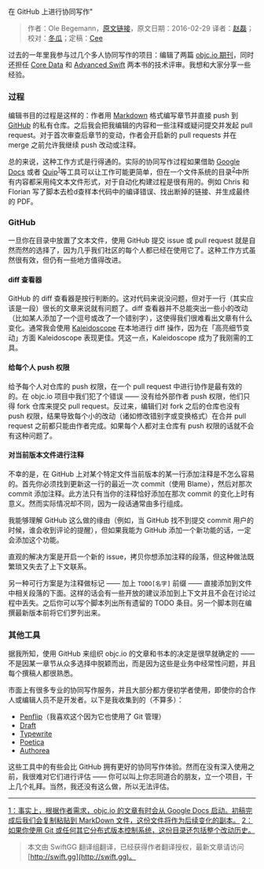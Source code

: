 在 GitHub 上进行协同写作"

> 作者：Ole Begemann，[原文链接](http://oleb.net/blog/2016/02/collaborative-writing-on-github/)，原文日期：2016-02-29
> 译者：[赵磊](undefined)；校对：[冬瓜](https://desgard.com/)；定稿：[Cee](https://github.com/Cee)
  









过去的一年里我参与过几个多人协同写作的项目：编辑了两篇 [objc.io 期刊](https://www.objc.io/issues/)，同时还担任 [Core Data](https://www.objc.io/books/core-data/) 和 [Advanced Swift](https://www.objc.io/books/advanced-swift/) 两本书的技术评审。我想和大家分享一些经验。



### 过程

编辑书目的过程是这样的：作者用 [Markdown](http://daringfireball.net/projects/markdown/) 格式编写章节并直接 push 到 [GitHub](https://github.com/) 的私有仓库。之后我会把我编辑的内容和一些注释或疑问提交并发起 pull request。对于首次审查后章节的变动，作者会开启新的 pull requests 并在 merge 之前允许我继续 push 改动或注释。

总的来说，这种工作方式是行得通的。实际的协同写作过程如果借助 [Google Docs](https://www.google.com/docs/about/) 或者 [Quip](https://quip.com/)<sup id="fnref:1"><a href="#fn:1">1</a></sup>等工具可以让工作可能更简单，但在一个文件系统的目录<sup id="fnref:2"><a href="#fn:2">2</a></sup>中所有内容都采用纯文本文件形式，对于自动化构建过程是很有用的。例如 Chris 和 Florian 写了脚本去检d查样本代码中的编译错误、找出断掉的链接、并生成最终的 PDF。

### GitHub

一旦你在目录中放置了文本文件，使用 GitHub 提交 issue 或 pull request 就是自然而然的选择了，因为几乎我们社区的每个人都已经在使用它了。这种工作方式虽然很有效，但仍有一些地方值得改进。

#### diff 查看器

GitHub 的 diff 查看器是按行判断的。这对代码来说没问题，但对于一行（其实应该是一段）很长的文章来说就有问题了。diff 查看器并不总能突出一些小的改动（比如某人添加了一个逗号或改了一个错别字），这使得我们很难看出文章有什么变化。通常我会使用 [Kaleidoscope](http://www.kaleidoscopeapp.com/) 在本地进行 diff 操作，因为在「高亮细节变动」方面 Kaleidoscope 表现更佳。凭这一点，Kaleidoscope 成为了我刚需的工具。 

#### 给每个人 push 权限

给予每个人对仓库的 push 权限，在一个 pull request 中进行协作是最有效的的。在 objc.io 项目中我们犯了个错误 —— 没有给外部作者 push 权限，他们只得 fork 仓库来提交 pull request。反过来，编辑们对 fork 之后的仓库也没有 push 权限，结果导致每个小的改动（诸如修改错别字或变换格式）在合并 pull request 之前都只能由作者完成。如果每个人都对主仓库有 push 权限的话就不会有这种问题了。

#### 对当前版本文件进行注释

不幸的是，在 GitHub 上对某个特定文件当前版本的某一行添加注释是不怎么容易的。首先你必须找到更新这一行的最近一次 commit（使用 Blame），然后对那次 commit 添加注释。此方法只有当你的注释恰好添加在那次 commit 的变化上时有意义。然而实际情况却不同，因为一段话通常由多行组成。

我能够理解 GitHub 这么做的缘由（例如，当 GitHub 找不到提交 commit 用户的时候，谁会收到评论的提醒），但如果我能为 GitHub 添加一个新功能的话，一定会添加这个功能。

直观的解决方案是开启一个新的 issue，拷贝你想添加注释的段落，但这种做法既繁琐又失去了上下文联系。

另一种可行方案是为注释做标记 —— 加上 `TODO[名字]` 前缀 —— 直接添加到文件中相关段落的下面。这样的话会有一些开放的建议添加到上下文并且不会在讨论过程中丢失。之后你可以写个脚本列出所有遗留的 TODO 条目。另一个脚本则在编撰最新版本前将它们罗列出来。

### 其他工具

据我所知，使用 GitHub 来组织 objc.io 的文章和书本的决定是很早就确定的 —— 不是因某一章节从众多选择中脱颖而出，而是因为这些是业务中经常性问题，并且每个撰稿人都很熟悉。

市面上有很多专业的协同写作服务，并且大部分都方便初学者使用，即使你的合作人或编辑人员不是开发者。以下是我收集到的（不算多）：

- [Penflip](https://www.penflip.com/)（我喜欢这个因为它也使用了 Git 管理）
- [Draft](https://draftin.com/)
- [Typewrite](https://typewrite.io/)
- [Poetica](https://poetica.com/)
- [Authorea](https://www.authorea.com/)

这些工具中的有些会比 GitHub 拥有更好的协同写作体验。然而在没有深入使用之前，我很难对它们进行评估 —— 你可以叫上你志同道合的朋友，立一个项目，干上几个礼拜。当然，我还没有这么做，所以无法评估。

----

<a href="#fnref:1">1：事实上，根据作者需求，objc.io 的文章有时会从 Google Docs 启动。初稿完成后我们会复制粘贴到 MarkDown 文件，这份文件将作为后续变化的副本。</a>
<a href="#fnref:2">2：如果你使用 Git 或任何其它分布式版本控制系统，这份目录还包括整个改动历史。</a>
> 本文由 SwiftGG 翻译组翻译，已经获得作者翻译授权，最新文章请访问 [http://swift.gg](http://swift.gg)。